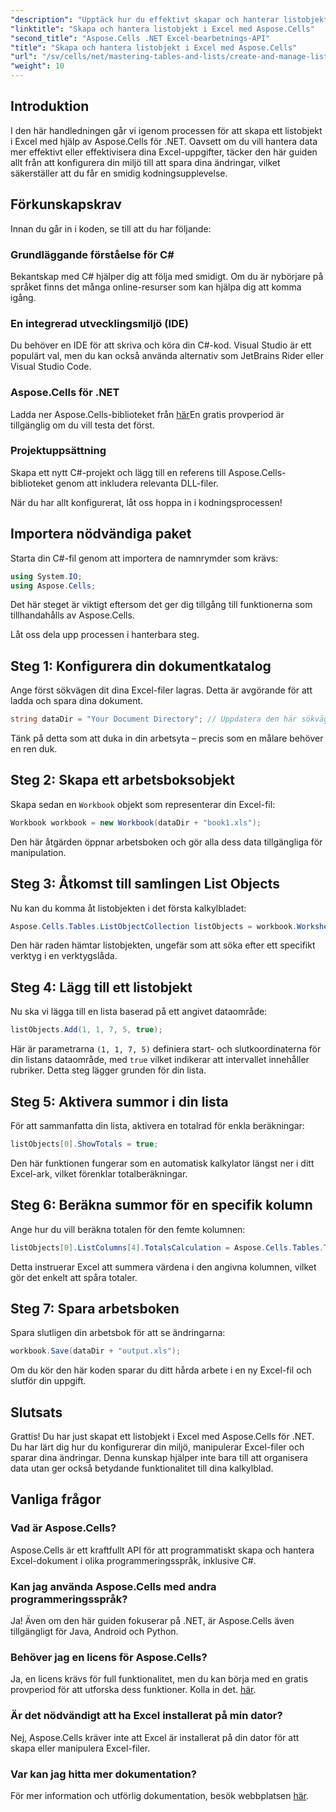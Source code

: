 ```yaml
---
"description": "Upptäck hur du effektivt skapar och hanterar listobjekt i Excel med hjälp av Aspose.Cells för .NET. Den här omfattande steg-för-steg-guiden guidar dig genom installationsprocessen."
"linktitle": "Skapa och hantera listobjekt i Excel med Aspose.Cells"
"second_title": "Aspose.Cells .NET Excel-bearbetnings-API"
"title": "Skapa och hantera listobjekt i Excel med Aspose.Cells"
"url": "/sv/cells/net/mastering-tables-and-lists/create-and-manage-list-object/"
"weight": 10
---
```


## Introduktion

I den här handledningen går vi igenom processen för att skapa ett listobjekt i Excel med hjälp av Aspose.Cells för .NET. Oavsett om du vill hantera data mer effektivt eller effektivisera dina Excel-uppgifter, täcker den här guiden allt från att konfigurera din miljö till att spara dina ändringar, vilket säkerställer att du får en smidig kodningsupplevelse.

## Förkunskapskrav

Innan du går in i koden, se till att du har följande:

### Grundläggande förståelse för C#
Bekantskap med C# hjälper dig att följa med smidigt. Om du är nybörjare på språket finns det många online-resurser som kan hjälpa dig att komma igång.

### En integrerad utvecklingsmiljö (IDE)
Du behöver en IDE för att skriva och köra din C#-kod. Visual Studio är ett populärt val, men du kan också använda alternativ som JetBrains Rider eller Visual Studio Code.

### Aspose.Cells för .NET
Ladda ner Aspose.Cells-biblioteket från [här](https://releases.aspose.com/cells/net/)En gratis provperiod är tillgänglig om du vill testa det först.

### Projektuppsättning
Skapa ett nytt C#-projekt och lägg till en referens till Aspose.Cells-biblioteket genom att inkludera relevanta DLL-filer.

När du har allt konfigurerat, låt oss hoppa in i kodningsprocessen!

## Importera nödvändiga paket

Starta din C#-fil genom att importera de namnrymder som krävs:

```csharp
using System.IO;
using Aspose.Cells;
```

Det här steget är viktigt eftersom det ger dig tillgång till funktionerna som tillhandahålls av Aspose.Cells.

Låt oss dela upp processen i hanterbara steg.

## Steg 1: Konfigurera din dokumentkatalog

Ange först sökvägen dit dina Excel-filer lagras. Detta är avgörande för att ladda och spara dina dokument.

```csharp
string dataDir = "Your Document Directory"; // Uppdatera den här sökvägen!
```

Tänk på detta som att duka in din arbetsyta – precis som en målare behöver en ren duk.

## Steg 2: Skapa ett arbetsboksobjekt

Skapa sedan en `Workbook` objekt som representerar din Excel-fil:

```csharp
Workbook workbook = new Workbook(dataDir + "book1.xls");
```

Den här åtgärden öppnar arbetsboken och gör alla dess data tillgängliga för manipulation.

## Steg 3: Åtkomst till samlingen List Objects

Nu kan du komma åt listobjekten i det första kalkylbladet:

```csharp
Aspose.Cells.Tables.ListObjectCollection listObjects = workbook.Worksheets[0].ListObjects;
```

Den här raden hämtar listobjekten, ungefär som att söka efter ett specifikt verktyg i en verktygslåda.

## Steg 4: Lägg till ett listobjekt

Nu ska vi lägga till en lista baserad på ett angivet dataområde:

```csharp
listObjects.Add(1, 1, 7, 5, true);
```

Här är parametrarna `(1, 1, 7, 5)` definiera start- och slutkoordinaterna för din listans dataområde, med `true` vilket indikerar att intervallet innehåller rubriker. Detta steg lägger grunden för din lista.

## Steg 5: Aktivera summor i din lista

För att sammanfatta din lista, aktivera en totalrad för enkla beräkningar:

```csharp
listObjects[0].ShowTotals = true;
```

Den här funktionen fungerar som en automatisk kalkylator längst ner i ditt Excel-ark, vilket förenklar totalberäkningar.

## Steg 6: Beräkna summor för en specifik kolumn

Ange hur du vill beräkna totalen för den femte kolumnen:

```csharp
listObjects[0].ListColumns[4].TotalsCalculation = Aspose.Cells.Tables.TotalsCalculation.Sum; 
```

Detta instruerar Excel att summera värdena i den angivna kolumnen, vilket gör det enkelt att spåra totaler.

## Steg 7: Spara arbetsboken

Spara slutligen din arbetsbok för att se ändringarna:

```csharp
workbook.Save(dataDir + "output.xls");
```

Om du kör den här koden sparar du ditt hårda arbete i en ny Excel-fil och slutför din uppgift.

## Slutsats

Grattis! Du har just skapat ett listobjekt i Excel med Aspose.Cells för .NET. Du har lärt dig hur du konfigurerar din miljö, manipulerar Excel-filer och sparar dina ändringar. Denna kunskap hjälper inte bara till att organisera data utan ger också betydande funktionalitet till dina kalkylblad.

## Vanliga frågor

### Vad är Aspose.Cells?  
Aspose.Cells är ett kraftfullt API för att programmatiskt skapa och hantera Excel-dokument i olika programmeringsspråk, inklusive C#.

### Kan jag använda Aspose.Cells med andra programmeringsspråk?  
Ja! Även om den här guiden fokuserar på .NET, är Aspose.Cells även tillgängligt för Java, Android och Python.

### Behöver jag en licens för Aspose.Cells?  
Ja, en licens krävs för full funktionalitet, men du kan börja med en gratis provperiod för att utforska dess funktioner. Kolla in det. [här](https://releases.aspose.com/).

### Är det nödvändigt att ha Excel installerat på min dator?  
Nej, Aspose.Cells kräver inte att Excel är installerat på din dator för att skapa eller manipulera Excel-filer.

### Var kan jag hitta mer dokumentation?  
För mer information och utförlig dokumentation, besök webbplatsen [här](https://reference.aspose.com/cells/net/).
